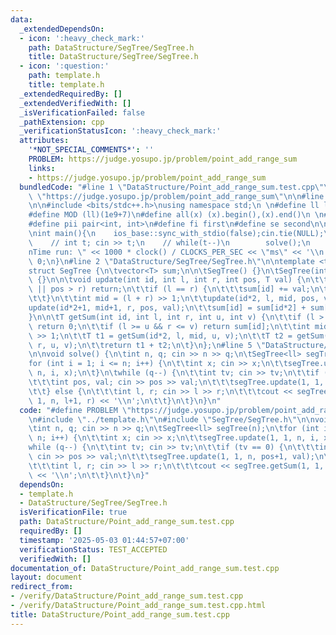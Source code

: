 ```yaml
---
data:
  _extendedDependsOn:
  - icon: ':heavy_check_mark:'
    path: DataStructure/SegTree/SegTree.h
    title: DataStructure/SegTree/SegTree.h
  - icon: ':question:'
    path: template.h
    title: template.h
  _extendedRequiredBy: []
  _extendedVerifiedWith: []
  _isVerificationFailed: false
  _pathExtension: cpp
  _verificationStatusIcon: ':heavy_check_mark:'
  attributes:
    '*NOT_SPECIAL_COMMENTS*': ''
    PROBLEM: https://judge.yosupo.jp/problem/point_add_range_sum
    links:
    - https://judge.yosupo.jp/problem/point_add_range_sum
  bundledCode: "#line 1 \"DataStructure/Point_add_range_sum.test.cpp\"\n#define PROBLEM\
    \ \"https://judge.yosupo.jp/problem/point_add_range_sum\"\n\n#line 2 \"template.h\"\
    \n\n#include <bits/stdc++.h>\nusing namespace std;\n \n#define ll long long\n\
    #define MOD (ll)(1e9+7)\n#define all(x) (x).begin(),(x).end()\n \n#define vi vector<int>\n\
    #define pii pair<int, int>\n#define fi first\n#define se second\n\nvoid solve();\n\
    \nint main(){\n    ios_base::sync_with_stdio(false);cin.tie(NULL);\n    // cin.exceptions(cin.failbit);\n\
    \    // int t; cin >> t;\n    // while(t--)\n        solve();\n    cerr << \"\\\
    nTime run: \" << 1000 * clock() / CLOCKS_PER_SEC << \"ms\" << '\\n';\n    return\
    \ 0;\n}\n#line 2 \"DataStructure/SegTree/SegTree.h\"\n\ntemplate <typename T>\n\
    struct SegTree {\n\tvector<T> sum;\n\n\tSegTree() {}\n\tSegTree(int n): sum(n*4)\
    \ {}\n\n\tvoid update(int id, int l, int r, int pos, T val) {\n\t\tif (pos < l\
    \ || pos > r) return;\n\t\tif (l == r) {\n\t\t\tsum[id] += val;\n\t\t\treturn;\n\
    \t\t}\n\t\tint mid = (l + r) >> 1;\n\t\tupdate(id*2, l, mid, pos, val);\n\t\t\
    update(id*2+1, mid+1, r, pos, val);\n\t\tsum[id] = sum[id*2] + sum[id*2+1];\n\t\
    }\n\n\tT getSum(int id, int l, int r, int u, int v) {\n\t\tif (l > v || r < u)\
    \ return 0;\n\t\tif (l >= u && r <= v) return sum[id];\n\t\tint mid = (l + r)\
    \ >> 1;\n\t\tT t1 = getSum(id*2, l, mid, u, v);\n\t\tT t2 = getSum(id*2+1, mid+1,\
    \ r, u, v);\n\t\treturn t1 + t2;\n\t}\n};\n#line 5 \"DataStructure/Point_add_range_sum.test.cpp\"\
    \n\nvoid solve() {\n\tint n, q; cin >> n >> q;\n\tSegTree<ll> segTree(n);\n\t\
    for (int i = 1; i <= n; i++) {\n\t\tint x; cin >> x;\n\t\tsegTree.update(1, 1,\
    \ n, i, x);\n\t}\n\twhile (q--) {\n\t\tint tv; cin >> tv;\n\t\tif (tv == 0) {\n\
    \t\t\tint pos, val; cin >> pos >> val;\n\t\t\tsegTree.update(1, 1, n, pos+1, val);\n\
    \t\t} else {\n\t\t\tint l, r; cin >> l >> r;\n\t\t\tcout << segTree.getSum(1,\
    \ 1, n, l+1, r) << '\\n';\n\t\t}\n\t}\n}\n"
  code: "#define PROBLEM \"https://judge.yosupo.jp/problem/point_add_range_sum\"\n\
    \n#include \"../template.h\"\n#include \"SegTree/SegTree.h\"\n\nvoid solve() {\n\
    \tint n, q; cin >> n >> q;\n\tSegTree<ll> segTree(n);\n\tfor (int i = 1; i <=\
    \ n; i++) {\n\t\tint x; cin >> x;\n\t\tsegTree.update(1, 1, n, i, x);\n\t}\n\t\
    while (q--) {\n\t\tint tv; cin >> tv;\n\t\tif (tv == 0) {\n\t\t\tint pos, val;\
    \ cin >> pos >> val;\n\t\t\tsegTree.update(1, 1, n, pos+1, val);\n\t\t} else {\n\
    \t\t\tint l, r; cin >> l >> r;\n\t\t\tcout << segTree.getSum(1, 1, n, l+1, r)\
    \ << '\\n';\n\t\t}\n\t}\n}"
  dependsOn:
  - template.h
  - DataStructure/SegTree/SegTree.h
  isVerificationFile: true
  path: DataStructure/Point_add_range_sum.test.cpp
  requiredBy: []
  timestamp: '2025-05-03 01:44:57+07:00'
  verificationStatus: TEST_ACCEPTED
  verifiedWith: []
documentation_of: DataStructure/Point_add_range_sum.test.cpp
layout: document
redirect_from:
- /verify/DataStructure/Point_add_range_sum.test.cpp
- /verify/DataStructure/Point_add_range_sum.test.cpp.html
title: DataStructure/Point_add_range_sum.test.cpp
---
```

